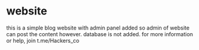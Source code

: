 # website
this is a simple blog website with admin panel added so admin of website can post the content however. database is not added.
for more information or help, join t.me/Hackers_co
